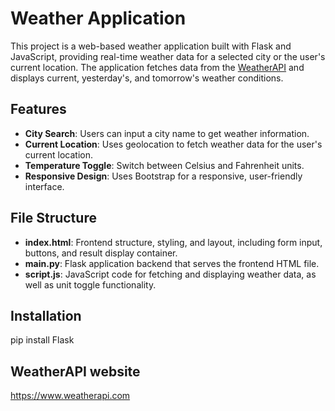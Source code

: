# Weather Application

This project is a web-based weather application built with Flask and JavaScript, providing real-time weather data for a selected city or the user's current location. The application fetches data from the [WeatherAPI](https://www.weatherapi.com/) and displays current, yesterday's, and tomorrow's weather conditions.

## Features

- **City Search**: Users can input a city name to get weather information.
- **Current Location**: Uses geolocation to fetch weather data for the user's current location.
- **Temperature Toggle**: Switch between Celsius and Fahrenheit units.
- **Responsive Design**: Uses Bootstrap for a responsive, user-friendly interface.

## File Structure

- **index.html**: Frontend structure, styling, and layout, including form input, buttons, and result display container.
- **main.py**: Flask application backend that serves the frontend HTML file.
- **script.js**: JavaScript code for fetching and displaying weather data, as well as unit toggle functionality.

## Installation
pip install Flask

## WeatherAPI website
https://www.weatherapi.com

